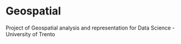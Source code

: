 # Geospatial
Project of Geospatial analysis and representation for Data Science - University of Trento
